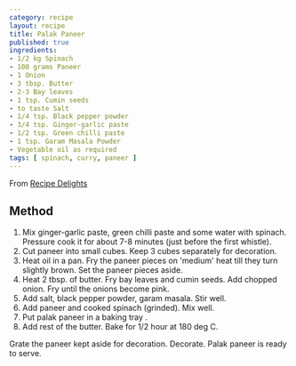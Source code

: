 ```yaml
---
category: recipe
layout: recipe
title: Palak Paneer
published: true
ingredients:
- 1/2 kg Spinach
- 100 grams Paneer
- 1 Onion
- 3 tbsp. Butter
- 2-3 Bay leaves
- 1 tsp. Cumin seeds
- to taste Salt
- 1/4 tsp. Black pepper powder
- 3/4 tsp. Ginger-garlic paste
- 1/2 tsp. Green chilli paste
- 1 tsp. Garam Masala Powder
- Vegetable oil as required
tags: [ spinach, curry, paneer ]
---
```

From [Recipe Delights](http://www.recipedelights.com/recipes/vegdishes/PalakPaneer.htm)

## Method ##

1. Mix ginger-garlic paste, green chilli paste and some water with spinach. Pressure cook it for about 7-8 minutes
   (just before the first whistle).
1. Cut paneer into small cubes. Keep 3 cubes separately for decoration.
1. Heat oil in a pan. Fry the paneer pieces on 'medium' heat till they turn slightly brown. Set the paneer pieces
   aside.
1. Heat 2 tbsp. of butter. Fry bay leaves and cumin seeds. Add chopped onion. Fry until the onions become pink.
1. Add salt, black pepper powder, garam masala. Stir well.
1. Add paneer and cooked spinach (grinded). Mix well.
1. Put palak paneer in a baking tray .
1. Add rest of the butter. Bake for 1/2 hour at 180 deg C.

Grate the paneer kept aside for decoration. Decorate. Palak paneer is ready to serve.
